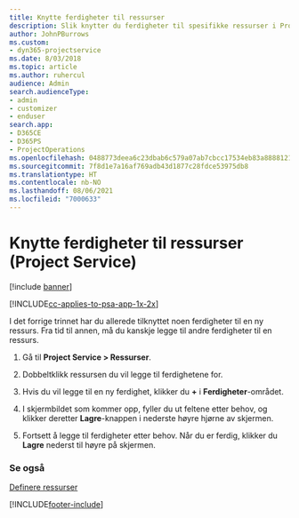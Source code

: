 ```yaml
---
title: Knytte ferdigheter til ressurser
description: Slik knytter du ferdigheter til spesifikke ressurser i Project Service
author: JohnPBurrows
ms.custom:
- dyn365-projectservice
ms.date: 8/03/2018
ms.topic: article
ms.author: ruhercul
audience: Admin
search.audienceType:
- admin
- customizer
- enduser
search.app:
- D365CE
- D365PS
- ProjectOperations
ms.openlocfilehash: 0488773deea6c23dbab6c579a07ab7cbcc17534eb83a8888121160865cfd2706
ms.sourcegitcommit: 7f8d1e7a16af769adb43d1877c28fdce53975db8
ms.translationtype: HT
ms.contentlocale: nb-NO
ms.lasthandoff: 08/06/2021
ms.locfileid: "7000633"
---
```

# <a name="associate-skills-with-resources-project-service"></a>Knytte ferdigheter til ressurser (Project Service)

[!include [banner](../includes/psa-now-project-operations.md)]

[!INCLUDE[cc-applies-to-psa-app-1x-2x](../includes/cc-applies-to-psa-app-1x-2x.md)]

I det forrige trinnet har du allerede tilknyttet noen ferdigheter til en ny ressurs. Fra tid til annen, må du kanskje legge til andre ferdigheter til en ressurs.  
  
1.  Gå til **Project Service > Ressurser**.  
  
2.  Dobbeltklikk ressursen du vil legge til ferdighetene for.  
  
3.  Hvis du vil legge til en ny ferdighet, klikker du **+** i **Ferdigheter**-området.  
  
4.  I skjermbildet som kommer opp, fyller du ut feltene etter behov, og klikker deretter **Lagre**-knappen i nederste høyre hjørne av skjermen.  
  
5.  Fortsett å legge til ferdigheter etter behov. Når du er ferdig, klikker du **Lagre** nederst til høyre på skjermen.  
  
### <a name="see-also"></a>Se også  
 [Definere ressurser](../psa/set-up-resources.md)


[!INCLUDE[footer-include](../includes/footer-banner.md)]